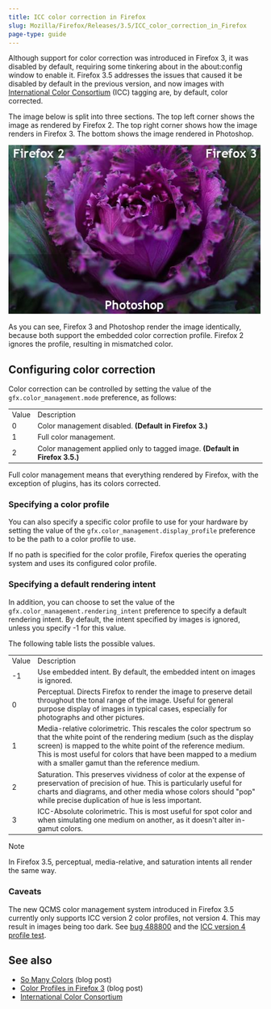 ```yaml
---
title: ICC color correction in Firefox
slug: Mozilla/Firefox/Releases/3.5/ICC_color_correction_in_Firefox
page-type: guide
---
```




Although support for color correction was introduced in Firefox 3, it was disabled by default, requiring some tinkering about in the about:config window to enable it. Firefox 3.5 addresses the issues that caused it be disabled by default in the previous version, and now images with [International Color Consortium](https://www.color.org/index.xalter) (ICC) tagging are, by default, color corrected.

The image below is split into three sections. The top left corner shows the image as rendered by Firefox 2. The top right corner shows how the image renders in Firefox 3. The bottom shows the image rendered in Photoshop.

![A purple flower as rendered by Firefox 2, Firefox 3, and Photoshop.](iccsample.jpg)

As you can see, Firefox 3 and Photoshop render the image identically, because both support the embedded color correction profile. Firefox 2 ignores the profile, resulting in mismatched color.

## Configuring color correction

Color correction can be controlled by setting the value of the `gfx.color_management.mode` preference, as follows:

<table>
  <tbody>
    <tr>
      <td>Value</td>
      <td>Description</td>
    </tr>
    <tr>
      <td>0</td>
      <td>
        Color management disabled. <strong>(Default in Firefox 3.)</strong>
      </td>
    </tr>
    <tr>
      <td>1</td>
      <td>Full color management.</td>
    </tr>
    <tr>
      <td>2</td>
      <td>
        Color management applied only to tagged image.
        <strong>(Default in Firefox 3.5.)</strong>
      </td>
    </tr>
  </tbody>
</table>

Full color management means that everything rendered by Firefox, with the exception of plugins, has its colors corrected.

### Specifying a color profile

You can also specify a specific color profile to use for your hardware by setting the value of the `gfx.color_management.display_profile` preference to be the path to a color profile to use.

If no path is specified for the color profile, Firefox queries the operating system and uses its configured color profile.

### Specifying a default rendering intent

In addition, you can choose to set the value of the `gfx.color_management.rendering_intent` preference to specify a default rendering intent. By default, the intent specified by images is ignored, unless you specify -1 for this value.

The following table lists the possible values.

<table>
  <tbody>
    <tr>
      <td>Value</td>
      <td>Description</td>
    </tr>
    <tr>
      <td>-1</td>
      <td>
        Use embedded intent. By default, the embedded intent on images is
        ignored.
      </td>
    </tr>
    <tr>
      <td>0</td>
      <td>
        Perceptual. Directs Firefox to render the image to preserve detail
        throughout the tonal range of the image. Useful for general purpose
        display of images in typical cases, especially for photographs and other
        pictures.
      </td>
    </tr>
    <tr>
      <td>1</td>
      <td>
        Media-relative colorimetric. This rescales the color spectrum so that
        the white point of the rendering medium (such as the display screen) is
        mapped to the white point of the reference medium. This is most useful
        for colors that have been mapped to a medium with a smaller gamut than
        the reference medium.
      </td>
    </tr>
    <tr>
      <td>2</td>
      <td>
        Saturation. This preserves vividness of color at the expense of
        preservation of precision of hue. This is particularly useful for charts
        and diagrams, and other media whose colors should "pop" while precise
        duplication of hue is less important.
      </td>
    </tr>
    <tr>
      <td>3</td>
      <td>
        ICC-Absolute colorimetric. This is most useful for spot color and when
        simulating one medium on another, as it doesn't alter in-gamut colors.
      </td>
    </tr>
  </tbody>
</table>

> [!NOTE]
> In Firefox 3.5, perceptual, media-relative, and saturation intents all render the same way.

### Caveats

The new QCMS color management system introduced in Firefox 3.5 currently only supports ICC version 2 color profiles, not version 4. This may result in images being too dark. See [bug 488800](https://bugzil.la/488800) and the [ICC version 4 profile test](https://www.color.org/version4html.xalter).

## See also

- [So Many Colors](https://bholley.wordpress.com/2008/09/12/so-many-colors/) (blog post)
- [Color Profiles in Firefox 3](https://johnresig.com/blog/color-profiles/) (blog post)
- [International Color Consortium](https://www.color.org/index.xalter)
